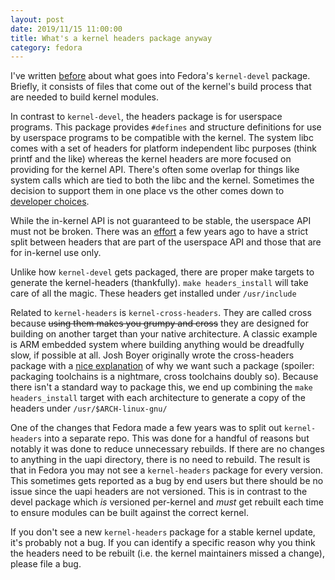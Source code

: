 ```yaml
---
layout: post
date: 2019/11/15 11:00:00
title: What's a kernel headers package anyway
category: fedora
---
```

I've written [before](https://www.labbott.name/blog/2018/06/21/what-s-a-kernel-devel-package-anyway/)
about what goes into Fedora's `kernel-devel` package. Briefly, it consists
of files that come out of the kernel's build process that are needed to
build kernel modules.

In contrast to `kernel-devel`, the headers package is for userspace programs.
This package provides `#defines` and structure definitions for use by
userspace programs to be compatible with the kernel. The system libc
comes with a set of headers for platform independent libc purposes (think
printf and the like) whereas the kernel headers are more focused on providing
for the kernel API. There's often some overlap for things like system calls
which are tied to both the libc and the kernel. Sometimes the decision to
support them in one place vs the other comes down to [developer choices](https://lwn.net/Articles/799331/).

While the in-kernel API
is not guaranteed to be stable, the userspace API must not be broken. There
was an [effort](https://lwn.net/Articles/507794/) a few years ago to have
a strict split between headers that are part of the userspace API and those
that are for in-kernel use only.

Unlike how `kernel-devel` gets packaged, there are proper make targets
to generate the kernel-headers (thankfully). `make headers_install` will
take care of all the magic. These headers get installed under `/usr/include`

Related to `kernel-headers` is `kernel-cross-headers`. They are called
cross because <strike>using them makes you grumpy and cross</strike> they are designed
for building on another target than your native architecture. A classic
example is ARM embedded system where building anything would be dreadfully
slow, if possible at all. Josh Boyer originally wrote the cross-headers
package with a [nice explanation](https://src.fedoraproject.org/rpms/kernel/c/f65f3f11ac03d07551854cc00886f7314a5ac330)
of why we want such a package (spoiler: packaging toolchains is a nightmare,
cross toolchains doubly so). Because there isn't a standard way to
package this, we end up combining the `make headers_install` target with
each architecture to generate a copy of the headers under `/usr/$ARCH-linux-gnu/`

One of the changes that Fedora made a few years was to split out
`kernel-headers` into a separate repo. This was done for a handful of reasons
but notably it was done to reduce unnecessary rebuilds. If there are no
changes to anything in the uapi directory, there is no need to rebuild. The
result is that in Fedora you may not see a `kernel-headers` package for every
version. This sometimes gets reported as a bug by end users but there should
be no issue since the uapi headers are not versioned. This is in contrast
to the devel package which _is_ versioned per-kernel and _must_ get rebuilt
each time to ensure modules can be built against the correct kernel.

If you don't see a new `kernel-headers` package for a stable kernel update,
it's probably not a bug. If you can identify a specific reason why you think
the headers need to be rebuilt (i.e. the kernel maintainers missed a change),
please file a bug.
